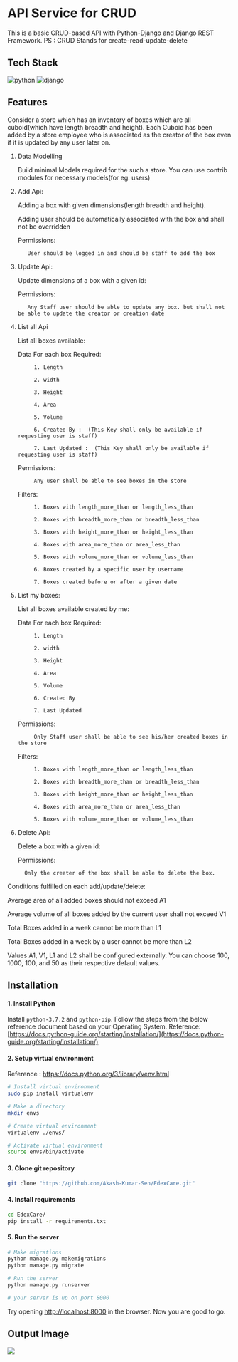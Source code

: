 # API Service for CRUD 
This is a basic CRUD-based API with Python-Django and Django REST Framework.
PS : CRUD Stands for create-read-update-delete

## Tech Stack
![python](https://img.shields.io/badge/Python-3776AB?style=for-the-badge&logo=python&logoColor=white)
![django](https://img.shields.io/badge/Django-092E20?style=for-the-badge&logo=django&logoColor=white)

## Features
Consider a store which has an inventory of boxes which are all cuboid(which have length breadth and height). Each Cuboid has been added by a store employee who is associated as the creator of the box even if it is updated by any user later on. 

1. Data Modelling

    Build minimal Models required for the such a store. You can use contrib modules for necessary models(for eg: users)

2. Add Api: 

    Adding a box with given dimensions(length breadth and height). 

    Adding user should be automatically associated with the box and shall not be overridden

    Permissions:

          User should be logged in and should be staff to add the box

3. Update Api:

    Update dimensions of a box with a given id:

    Permissions:

          Any Staff user should be able to update any box. but shall not be able to update the creator or creation date

4. List all Api

    List all boxes available:

    Data For each box Required:

            1. Length

            2. width

            3. Height

            4. Area

            5. Volume

            6. Created By :  (This Key shall only be available if requesting user is staff)

            7. Last Updated :  (This Key shall only be available if requesting user is staff)

    Permissions:

            Any user shall be able to see boxes in the store

    Filters:

            1. Boxes with length_more_than or length_less_than

            2. Boxes with breadth_more_than or breadth_less_than

            3. Boxes with height_more_than or height_less_than

            4. Boxes with area_more_than or area_less_than

            5. Boxes with volume_more_than or volume_less_than

            6. Boxes created by a specific user by username

            7. Boxes created before or after a given date

5. List my boxes:

    List all boxes available created by me:

    Data For each box Required:

            1. Length

            2. width

            3. Height

            4. Area

            5. Volume

            6. Created By

            7. Last Updated

    Permissions:

            Only Staff user shall be able to see his/her created boxes in the store

    Filters:

            1. Boxes with length_more_than or length_less_than

            2. Boxes with breadth_more_than or breadth_less_than

            3. Boxes with height_more_than or height_less_than

            4. Boxes with area_more_than or area_less_than

            5. Boxes with volume_more_than or volume_less_than


6. Delete Api:

    Delete a box with a given id: 

    Permissions:

         Only the creater of the box shall be able to delete the box.


Conditions fulfilled on each add/update/delete:

Average area of all added boxes should not exceed A1

Average volume of all boxes added by the current user shall not exceed V1

Total Boxes added in a week cannot be more than L1

Total Boxes added in a week by a user cannot be more than L2

Values A1, V1, L1 and L2 shall be configured externally. You can choose 100, 1000, 100, and 50 as their respective default values.


## Installation

#### 1. Install Python
Install ```python-3.7.2``` and ```python-pip```. Follow the steps from the below reference document based on your Operating System.
Reference: [https://docs.python-guide.org/starting/installation/](https://docs.python-guide.org/starting/installation/)

#### 2. Setup virtual environment
Reference : https://docs.python.org/3/library/venv.html
```bash
# Install virtual environment
sudo pip install virtualenv

# Make a directory
mkdir envs

# Create virtual environment
virtualenv ./envs/

# Activate virtual environment
source envs/bin/activate
```

#### 3. Clone git repository
```bash
git clone "https://github.com/Akash-Kumar-Sen/EdexCare.git"
```

#### 4. Install requirements
```bash
cd EdexCare/
pip install -r requirements.txt
```

#### 5. Run the server
```bash
# Make migrations
python manage.py makemigrations
python manage.py migrate

# Run the server
python manage.py runserver

# your server is up on port 8000
```
Try opening [http://localhost:8000](http://localhost:8000) in the browser.
Now you are good to go.

## Output Image
![](https://github.com/Akash-Kumar-Sen/Django-Assignment/blob/main/output-expected.png)

